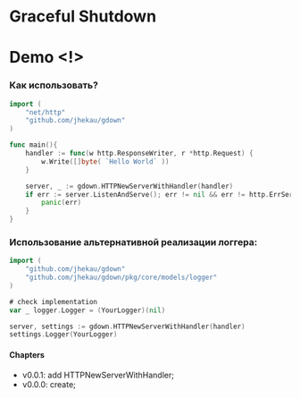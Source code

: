 # Graceful Shutdown
# Demo <!>


### Как использовать?
```Go
import (
    "net/http"
    "github.com/jhekau/gdown"
)

func main(){
    handler := func(w http.ResponseWriter, r *http.Request) {
        w.Write([]byte( `Hello World` ))
    }

    server, _ := gdown.HTTPNewServerWithHandler(handler)
    if err := server.ListenAndServe(); err != nil && err != http.ErrServerClosed {
        panic(err)
    }
}

```

### Использование альтернативной реализации логгера:
```Go
import (
    "github.com/jhekau/gdown"
    "github.com/jhekau/gdown/pkg/core/models/logger"
)

# check implementation
var _ logger.Logger = (YourLogger)(nil)

server, settings := gdown.HTTPNewServerWithHandler(handler)
settings.Logger(YourLogger)

```

#### Chapters

- v0.0.1: add HTTPNewServerWithHandler;
- v0.0.0: create;
